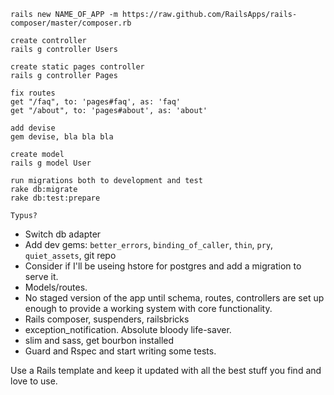     rails new NAME_OF_APP -m https://raw.github.com/RailsApps/rails-composer/master/composer.rb

    create controller
    rails g controller Users

    create static pages controller
    rails g controller Pages

    fix routes
    get "/faq", to: 'pages#faq', as: 'faq'
    get "/about", to: 'pages#about', as: 'about'

    add devise
    gem devise, bla bla bla

    create model
    rails g model User

    run migrations both to development and test
    rake db:migrate
    rake db:test:prepare

    Typus?


- Switch db adapter
- Add dev gems: `better_errors`, `binding_of_caller`, `thin`, `pry`, `quiet_assets`, git repo
- Consider if I'll be useing hstore for postgres and add a migration to serve it.
- Models/routes.
- No staged version of the app until schema, routes, controllers are set up enough to provide a working system with core functionality.
- Rails composer, suspenders, railsbricks
- exception_notification. Absolute bloody life-saver.
- slim and sass, get bourbon installed
- Guard and Rspec and start writing some tests.


Use a Rails template and keep it updated with all the best stuff you find and love to use.

